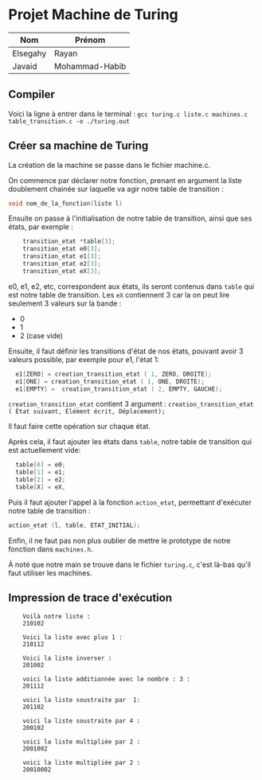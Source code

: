 # Projet Machine de Turing 
| Nom             | Prénom          |
|---              |---              |
| Elsegahy        | Rayan           |
| Javaid          | Mohammad-Habib  |

## Compiler 

Voici la ligne à entrer dans le terminal :
```gcc turing.c liste.c machines.c table_transition.c -o ./turing.out```

## Créer sa machine de Turing

La création de la machine se passe dans le fichier machine.c.

On commence par déclarer notre fonction, prenant en argument la liste doublement chainée sur laquelle va agir notre table de transition : 
```c
void nom_de_la_fonction(liste l) 
```
Ensuite on passe à l'initialisation de notre table de transition, ainsi que ses états, par exemple :

```c
    transition_etat *table[3];
    transition_etat e0[3];
    transition_etat e1[3];
    transition_etat e2[3];
    transition_etat eX[3];
```

e0, e1, e2, etc, correspondent aux états, ils seront contenus dans `table` qui est notre table de transition.
Les `eX` contiennent 3 car la on peut lire seulement 3 valeurs sur la bande : 
- 0
- 1
- 2 (case vide)

Ensuite, il faut définir les transitions d'état de nos états, pouvant avoir 3 valeurs possible, par exemple pour e1, l'état 1: 

```c
  e1[ZERO] = creation_transition_etat ( 1, ZERO, DROITE);
  e1[ONE] = creation_transition_etat ( 1, ONE, DROITE);
  e1[EMPTY] =  creation_transition_etat ( 2, EMPTY, GAUCHE);

```

`creation_transition_etat` contient 3 argument :
`creation_transition_etat ( État suivant, Élément écrit, Déplacement);`

Il faut faire cette opération sur chaque état.

Après cela, il faut ajouter les états dans `table`, notre table de transition qui est actuellement vide: 
```c 
  table[0] = e0;
  table[1] = e1;
  table[2] = e2;
  table[X] = eX, 
```

Puis il faut ajouter l'appel à la fonction `action_etat`, permettant d'exécuter notre table de transition : 
  
  ```c
  action_etat (l, table, ETAT_INITIAL);
  ```

Enfin, il ne faut pas non plus oublier de mettre le prototype de notre fonction dans `machines.h`.


À noté que notre main se trouve dans le fichier `turing.c`, c'est là-bas  qu'il faut utiliser les machines.

## Impression de trace d'exécution


```
    Voilà notre liste : 
    210102
    
    Voici la liste avec plus 1 : 
    210112
    
    Voici la liste inverser : 
    201002
    
    voici la liste additionnée avec le nombre : 3 : 
    201112
    
    voici la liste soustraite par  1: 
    201102
    
    voici la liste soustraite par 4 : 
    200102
    
    voici la liste multipliée par 2 : 
    2001002
    
    voici la liste multipliée par 2 : 
    20010002
```


  
